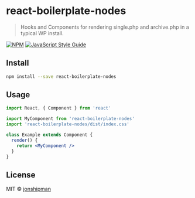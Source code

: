 # react-boilerplate-nodes

> Hooks and Components for rendering single.php and archive.php in a typical WP install.

[![NPM](https://img.shields.io/npm/v/react-boilerplate-nodes.svg)](https://www.npmjs.com/package/react-boilerplate-nodes) [![JavaScript Style Guide](https://img.shields.io/badge/code_style-standard-brightgreen.svg)](https://standardjs.com)

## Install

```bash
npm install --save react-boilerplate-nodes
```

## Usage

```jsx
import React, { Component } from 'react'

import MyComponent from 'react-boilerplate-nodes'
import 'react-boilerplate-nodes/dist/index.css'

class Example extends Component {
  render() {
    return <MyComponent />
  }
}
```

## License

MIT © [jonshipman](https://github.com/jonshipman)
